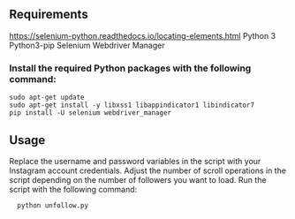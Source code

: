 ## Requirements
https://selenium-python.readthedocs.io/locating-elements.html
Python 3
Python3-pip
Selenium
Webdriver Manager
### Install the required Python packages with the following command:
    sudo apt-get update
    sudo apt-get install -y libxss1 libappindicator1 libindicator7
    pip install -U selenium webdriver_manager

    
## Usage
Replace the username and password variables in the script with your Instagram account credentials.
Adjust the number of scroll operations in the script depending on the number of followers you want to load.
Run the script with the following command:

      python unfollow.py



